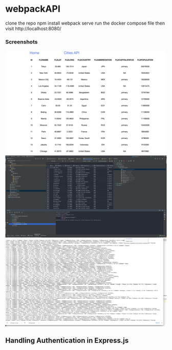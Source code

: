 # webpackAPI

clone the repo
npm install
webpack serve
run the docker compose file
then visit http://localhost:8080/

### Screenshots


![image info](./screenshots/index.png)
![image info](./screenshots/webstorm.png)
![image info](./screenshots/api.png)

## Handling Authentication in Express.js
